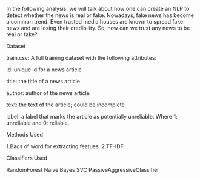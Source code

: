 
In the following analysis, we will talk about how one can create an NLP to detect whether the news is real or fake. Nowadays, fake news has become a common trend. Even trusted media houses are known to spread fake news and are losing their credibility. So, how can we trust any news to be real or fake?

Dataset

train.csv: A full training dataset with the following attributes:

id: unique id for a news article

title: the title of a news article

author: author of the news article

text: the text of the article; could be incomplete

label: a label that marks the article as potentially unreliable. Where 1: unreliable and 0: reliable.


Methods Used

1.Bags of word for extracting featues.
2.TF-IDF

Classifiers Used

RandomForest
Naive Bayes
SVC
PassiveAggressiveClassifier
